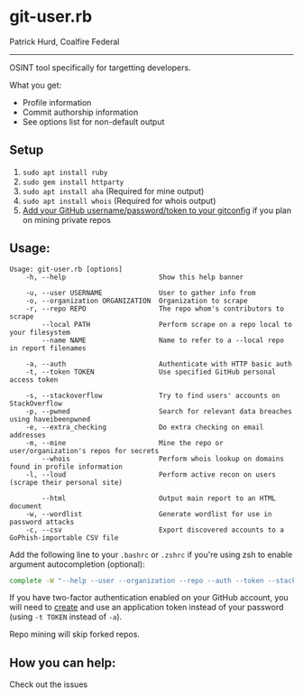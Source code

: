 git-user.rb
======
Patrick Hurd, Coalfire Federal

---

OSINT tool specifically for targetting developers.

What you get:
- Profile information
- Commit authorship information
- See options list for non-default output

Setup
-----

1. `sudo apt install ruby`
2. `sudo gem install httparty`
3. `sudo apt install aha` (Required for mine output)
4. `sudo apt install whois` (Required for whois output)
4. [Add your GitHub username/password/token to your gitconfig](https://stackoverflow.com/a/51327559) if you plan on mining private repos

Usage:
------
```
Usage: git-user.rb [options]
    -h, --help                       Show this help banner

    -u, --user USERNAME              User to gather info from
    -o, --organization ORGANIZATION  Organization to scrape
    -r, --repo REPO                  The repo whom's contributors to scrape
        --local PATH                 Perform scrape on a repo local to your filesystem
        --name NAME                  Name to refer to a --local repo in report filenames

    -a, --auth                       Authenticate with HTTP basic auth
    -t, --token TOKEN                Use specified GitHub personal access token

    -s, --stackoverflow              Try to find users' accounts on StackOverflow
    -p, --pwned                      Search for relevant data breaches using haveibeenpwned
    -e, --extra_checking             Do extra checking on email addresses
    -m, --mine                       Mine the repo or user/organization's repos for secrets
        --whois                      Perform whois lookup on domains found in profile information
    -l, --loud                       Perform active recon on users (scrape their personal site)

        --html                       Output main report to an HTML document
    -w, --wordlist                   Generate wordlist for use in password attacks
    -c, --csv                        Export discovered accounts to a GoPhish-importable CSV file
```

Add the following line to your `.bashrc` or `.zshrc` if you're using zsh to enable argument autocompletion (optional):

```bash
complete -W "--help --user --organization --repo --auth --token --stackoverflow --pwned --extra_checking --mine --html --wordlist --whois --loud --csv --local --name" git-user.rb
```

If you have two-factor authentication enabled on your GitHub account, you will need to [create](https://help.github.com/en/articles/creating-a-personal-access-token-for-the-command-line) and use an application token instead of your password (using `-t TOKEN` instead of `-a`).

Repo mining will skip forked repos.

How you can help:
-----
Check out the issues
